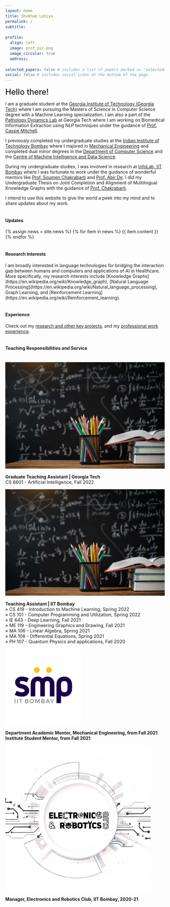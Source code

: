 ```yaml
---
layout: home
title: Shubham Lohiya
permalink: /
subtitle:

profile:
  align: left
  image: prof_pic.png
  image_circular: true
  address:

selected_papers: false # includes a list of papers marked as "selected={true}"
social: false # includes social icons at the bottom of the page
---
```


<!-- <br> -->
<span style="font-weight:500; font-size: 25px" > Hello there!</span>

I am a graduate student at the [Georgia Institute of Technology (Georgia Tech)](https://www.gatech.edu/) where I am pursuing the Masters of Science in Computer Science degree with a Machine Learning specialization. I am also a part of the [Pathology Dynamics Lab](https://sites.gatech.edu/cassie-mitchell-lab/) at Georgia Tech where I am working on Biomedical Information Extraction using NLP techniques under the guidance of [Prof. Cassie Mitchell](https://sites.gatech.edu/cassie-mitchell-lab/people/pi-profile/).<br>

I previously completed my undergraduate studies at the [Indian Institute of Technology Bombay](https://www.iitb.ac.in/) where I majored in [Mechanical Engineering](https://www.me.iitb.ac.in/) and completed dual minor degrees in the [Department of Computer Science](https://www.cse.iitb.ac.in/) and the [Centre of Machine Intelligence and Data Science](https://www.minds.iitb.ac.in/).<br>

During my undergraduate studies, I was involved in research at [InfoLab, IIT Bombay](https://www.cse.iitb.ac.in/infolab/) where I was fortunate to work under the guidance of wonderful mentors like [Prof. Soumen Chakrabarti](https://www.cse.iitb.ac.in/~soumen/) and [Prof. Abir De](https://www.cse.iitb.ac.in/~abir/). I did my Undergraduate Thesis on Joint Completion and Alignment of Multilingual Knowledge Graphs with the guidance of [Prof. Chakrabarti](https://www.cse.iitb.ac.in/~soumen/).<br>

I intend to use this website to give the world a peek into my mind and to share updates about my work.
<br><br>

<h4>Updates</h4>
<div class="news">
  {% assign news = site.news %}
  {% for item in news %}
  {{ item.content }}
  {% endfor %}
</div>
<br>

<h4>Research Interests</h4>
I am broadly interested in language technologies for bridging the interaction gap between humans and computers and applications of AI in Healthcare. More specifically, my research interests include [Knowledge Graphs](https://en.wikipedia.org/wiki/Knowledge_graph), [Natural Language Processing](https://en.wikipedia.org/wiki/Natural_language_processing), Graph Learning, and [Reinforcement Learning](https://en.wikipedia.org/wiki/Reinforcement_learning).
<br><br>

<h4>Experience</h4>
Check out my <a href="{{ 'projects' | relative_url }}">research and other key projects</a>, and my <a href="{{ 'work' | relative_url }}">professional work experience</a>. 
<br><br>


<h4>Teaching Responsibilities and Service</h4>
<br>
<div class="work">

  <div class="work-item">
    <div class="work-bubble-with-date">
      <img src="/assets/img/teaching.jpg" class="work-bubble" />
    </div>
    <p class="work-text">
      <strong>Graduate Teaching Assistant | Georgia Tech</strong> <br/>
      <span style="font-size: 0.9rem">
       CS 6601 - Artificial Intelligence, Fall 2022 <br>
       </span>
    </p>
  </div>
  
  <div class="work-item">
    <div class="work-bubble-with-date">
      <img src="/assets/img/teaching.jpg" class="work-bubble" />
    </div>
    <p class="work-text">
      <strong>Teaching Assistant | IIT Bombay</strong> <br/>
      <span style="font-size: 0.9rem">
       » CS 419 - Introduction to Machine Learning, Spring 2022 <br>
       » CS 101 - Computer Programming and Utilization, Spring 2022 <br>
       » IE 643 - Deep Learning, Fall 2021 <br>
       » ME 119 - Engineering Graphics and Drawing, Fall 2021 <br>
       » MA 106 - Linear Algebra, Spring 2021 <br>
       » MA 108 - Differential Equations, Spring 2021 <br>
       » PH 107 - Quantum Physics and applications, Fall 2020 <br>
       </span>
    </p>
  </div>

  <div class="work-item vertical-center-text">
    <div class="work-bubble-with-date">
      <img src="/assets/img/smp.jpg" class="work-bubble" />
    </div>
    <p class="work-text">
      <strong>Department Academic Mentor, Mechanical Engineering, from Fall 2021</strong> <br/>
      <strong>Institute Student Mentor, from Fall 2021</strong> <br/>
    </p>
  </div>

  <div class="work-item vertical-center-text">
    <div class="work-bubble-with-date">
      <img src="/assets/img/erc.jpeg" class="work-bubble" />
    </div>
    <p class="work-text">
      <strong>Manager, Electronics and Robotics Club, IIT Bombay, 2020-21</strong> <br/>
    </p>
  </div>


</div>